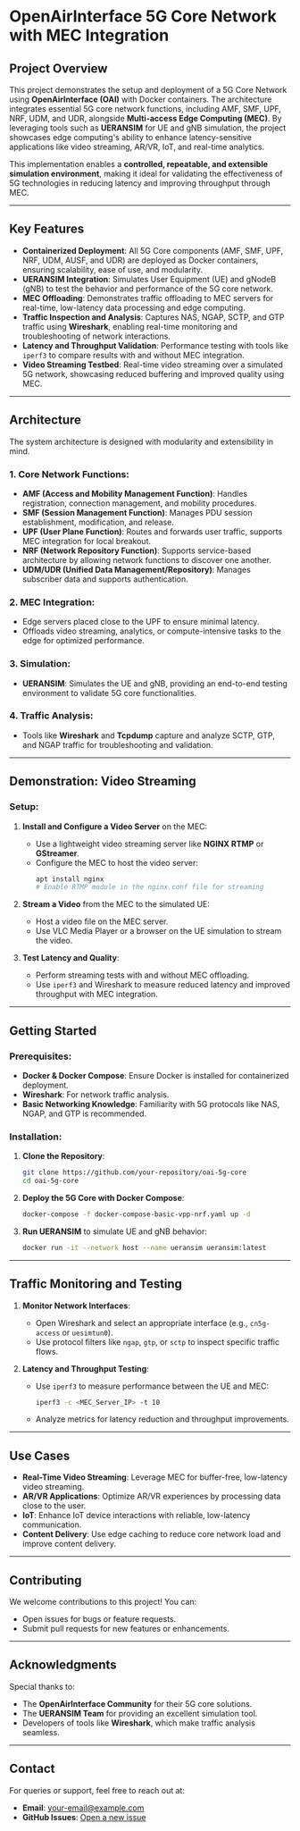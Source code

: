 
# **OpenAirInterface 5G Core Network with MEC Integration**

## **Project Overview**
This project demonstrates the setup and deployment of a 5G Core Network using **OpenAirInterface (OAI)** with Docker containers. The architecture integrates essential 5G core network functions, including AMF, SMF, UPF, NRF, UDM, and UDR, alongside **Multi-access Edge Computing (MEC)**. By leveraging tools such as **UERANSIM** for UE and gNB simulation, the project showcases edge computing's ability to enhance latency-sensitive applications like video streaming, AR/VR, IoT, and real-time analytics.

This implementation enables a **controlled, repeatable, and extensible simulation environment**, making it ideal for validating the effectiveness of 5G technologies in reducing latency and improving throughput through MEC.

---

## **Key Features**
- **Containerized Deployment**: All 5G Core components (AMF, SMF, UPF, NRF, UDM, AUSF, and UDR) are deployed as Docker containers, ensuring scalability, ease of use, and modularity.
- **UERANSIM Integration**: Simulates User Equipment (UE) and gNodeB (gNB) to test the behavior and performance of the 5G core network.
- **MEC Offloading**: Demonstrates traffic offloading to MEC servers for real-time, low-latency data processing and edge computing.
- **Traffic Inspection and Analysis**: Captures NAS, NGAP, SCTP, and GTP traffic using **Wireshark**, enabling real-time monitoring and troubleshooting of network interactions.
- **Latency and Throughput Validation**: Performance testing with tools like `iperf3` to compare results with and without MEC integration.
- **Video Streaming Testbed**: Real-time video streaming over a simulated 5G network, showcasing reduced buffering and improved quality using MEC.

---

## **Architecture**
The system architecture is designed with modularity and extensibility in mind.

### **1. Core Network Functions**:
- **AMF (Access and Mobility Management Function)**: Handles registration, connection management, and mobility procedures.
- **SMF (Session Management Function)**: Manages PDU session establishment, modification, and release.
- **UPF (User Plane Function)**: Routes and forwards user traffic, supports MEC integration for local breakout.
- **NRF (Network Repository Function)**: Supports service-based architecture by allowing network functions to discover one another.
- **UDM/UDR (Unified Data Management/Repository)**: Manages subscriber data and supports authentication.

### **2. MEC Integration**:
- Edge servers placed close to the UPF to ensure minimal latency.
- Offloads video streaming, analytics, or compute-intensive tasks to the edge for optimized performance.

### **3. Simulation**:
- **UERANSIM**: Simulates the UE and gNB, providing an end-to-end testing environment to validate 5G core functionalities.

### **4. Traffic Analysis**:
- Tools like **Wireshark** and **Tcpdump** capture and analyze SCTP, GTP, and NGAP traffic for troubleshooting and validation.

---

## **Demonstration: Video Streaming**
### **Setup**:
1. **Install and Configure a Video Server** on the MEC:
   - Use a lightweight video streaming server like **NGINX RTMP** or **GStreamer**.
   - Configure the MEC to host the video server:
     ```bash
     apt install nginx
     # Enable RTMP module in the nginx.conf file for streaming
     ```
2. **Stream a Video** from the MEC to the simulated UE:
   - Host a video file on the MEC server.
   - Use VLC Media Player or a browser on the UE simulation to stream the video.

3. **Test Latency and Quality**:
   - Perform streaming tests with and without MEC offloading.
   - Use `iperf3` and Wireshark to measure reduced latency and improved throughput with MEC integration.

---

## **Getting Started**
### **Prerequisites**:
- **Docker & Docker Compose**: Ensure Docker is installed for containerized deployment.
- **Wireshark**: For network traffic analysis.
- **Basic Networking Knowledge**: Familiarity with 5G protocols like NAS, NGAP, and GTP is recommended.

### **Installation**:
1. **Clone the Repository**:
   ```bash
   git clone https://github.com/your-repository/oai-5g-core
   cd oai-5g-core
   ```
2. **Deploy the 5G Core with Docker Compose**:
   ```bash
   docker-compose -f docker-compose-basic-vpp-nrf.yaml up -d
   ```
3. **Run UERANSIM** to simulate UE and gNB behavior:
   ```bash
   docker run -it --network host --name ueransim ueransim:latest
   ```

---

## **Traffic Monitoring and Testing**
1. **Monitor Network Interfaces**:
   - Open Wireshark and select an appropriate interface (e.g., `cn5g-access` or `uesimtun0`).
   - Use protocol filters like `ngap`, `gtp`, or `sctp` to inspect specific traffic flows.

2. **Latency and Throughput Testing**:
   - Use `iperf3` to measure performance between the UE and MEC:
     ```bash
     iperf3 -c <MEC_Server_IP> -t 10
     ```
   - Analyze metrics for latency reduction and throughput improvements.

---

## **Use Cases**
- **Real-Time Video Streaming**: Leverage MEC for buffer-free, low-latency video streaming.
- **AR/VR Applications**: Optimize AR/VR experiences by processing data close to the user.
- **IoT**: Enhance IoT device interactions with reliable, low-latency communication.
- **Content Delivery**: Use edge caching to reduce core network load and improve content delivery.

---

## **Contributing**
We welcome contributions to this project! You can:
- Open issues for bugs or feature requests.
- Submit pull requests for new features or enhancements.

---

## **Acknowledgments**
Special thanks to:
- The **OpenAirInterface Community** for their 5G core solutions.
- The **UERANSIM Team** for providing an excellent simulation tool.
- Developers of tools like **Wireshark**, which make traffic analysis seamless.

---

## **Contact**
For queries or support, feel free to reach out at:
- **Email**: your-email@example.com
- **GitHub Issues**: [Open a new issue](https://github.com/your-repository/issues)

